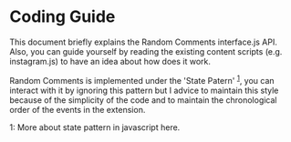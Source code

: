 # Coding Guide

This document briefly explains the Random Comments interface.js API. Also, you can guide yourself by reading the existing content scripts (e.g. instagram.js) to have an idea about how does it work.

Random Comments is implemented under the 'State Patern' <sup>[1](#state-pattern)</sup>, you can interact with it by ignoring this pattern but I advice to maintain this style because of the simplicity of the code and to maintain the chronological order of the events in the extension.



<a name="state-pattern">1</a>: More about state pattern in javascript here.

